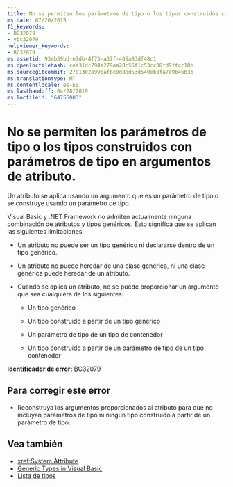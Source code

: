 ```yaml
---
title: No se permiten los parámetros de tipo o los tipos construidos con parámetros de tipo en argumentos de atributo.
ms.date: 07/20/2015
f1_keywords:
- BC32079
- vbc32079
helpviewer_keywords:
- BC32079
ms.assetid: 93eb59bd-e7db-4f73-a37f-405a83df48c1
ms.openlocfilehash: cea31dc794a279aa28c56f1c53cc38fd9ffcc18b
ms.sourcegitcommit: 2701302a99cafbe0d86d53d540eb0fa7e9b46b36
ms.translationtype: MT
ms.contentlocale: es-ES
ms.lasthandoff: 04/28/2019
ms.locfileid: "64756003"
---
```

# <a name="type-parameters-or-types-constructed-with-type-parameters-are-not-allowed-in-attribute-arguments"></a>No se permiten los parámetros de tipo o los tipos construidos con parámetros de tipo en argumentos de atributo.

Un atributo se aplica usando un argumento que es un parámetro de tipo o se construye usando un parámetro de tipo.

Visual Basic y .NET Framework no admiten actualmente ninguna combinación de atributos y tipos genéricos. Esto significa que se aplican las siguientes limitaciones:

- Un atributo no puede ser un tipo genérico ni declararse dentro de un tipo genérico.

- Un atributo no puede heredar de una clase genérica, ni una clase genérica puede heredar de un atributo.

- Cuando se aplica un atributo, no se puede proporcionar un argumento que sea cualquiera de los siguientes:

  - Un tipo genérico

  - Un tipo construido a partir de un tipo genérico

  - Un parámetro de tipo de un tipo de contenedor

  - Un tipo construido a partir de un parámetro de tipo de un tipo contenedor

**Identificador de error:** BC32079

## <a name="to-correct-this-error"></a>Para corregir este error

- Reconstruya los argumentos proporcionados al atributo para que no incluyan parámetros de tipo ni ningún tipo construido a partir de un parámetro de tipo.

## <a name="see-also"></a>Vea también

- <xref:System.Attribute>
- [Generic Types in Visual Basic](../../visual-basic/programming-guide/language-features/data-types/generic-types.md)
- [Lista de tipos](../../visual-basic/language-reference/statements/type-list.md)
